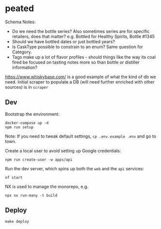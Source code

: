 # peated

Schema Notes:

- Do we need the bottle series? Also sometimes series are for specific retailers, does that matter? e.g. Bottled for Healthy Spirits, Bottle #1345
- Should we have bottled dates or just bottled years?
- Is CaskType possible to constrain to an enum? Same question for Category.
- Tags make up a lot of flavor profiles - should things like the way its coal fired be focused on tasting notes more so than bottle or distiller information?

https://www.whiskybase.com/ is a good example of what the kind of db we need. Initial scraper to populate a DB (will need further enriched with other sources) is in `scraper`

## Dev

Bootstrap the environment:

```
docker-compose up -d
npm run setup
```

Note: If you need to tweak default settings, `cp .env.example .env` and go to town.

Create a local user to avoid setting up Google credentials:

```
npm run create-user -w apps/api
```

Run the dev server, which spins up both the `web` and the `api` services:

```
nf start
```

NX is used to manage the monorepo, e.g.

```
npx nx run-many -t build
```

## Deploy

```
make deploy
```
